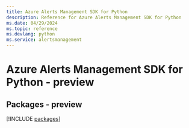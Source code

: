 ```yaml
---
title: Azure Alerts Management SDK for Python
description: Reference for Azure Alerts Management SDK for Python
ms.date: 04/29/2024
ms.topic: reference
ms.devlang: python
ms.service: alertsmanagement
---
```

# Azure Alerts Management SDK for Python - preview
## Packages - preview
[!INCLUDE [packages](alerts-management-index.md)]
